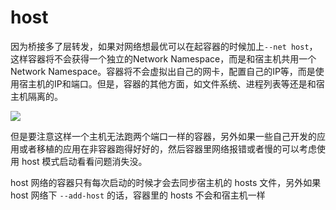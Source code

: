 # host

因为桥接多了层转发，如果对网络想最优可以在起容器的时候加上`--net host`，这样容器将不会获得一个独立的Network Namespace，而是和宿主机共用一个 Network Namespace。容器将不会虚拟出自己的网卡，配置自己的IP等，而是使用宿主机的IP和端口。但是，容器的其他方面，如文件系统、进程列表等还是和宿主机隔离的。

![](../.gitbook/assets/image%20%2832%29.png)

但是要注意这样一个主机无法跑两个端口一样的容器，另外如果一些自己开发的应用或者移植的应用在非容器跑得好好的，然后容器里网络报错或者慢的可以考虑使用 host 模式启动看看问题消失没。

host 网络的容器只有每次启动的时候才会去同步宿主机的 hosts 文件，另外如果 host 网络下 `--add-host` 的话，容器里的 hosts 不会和宿主机一样

